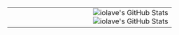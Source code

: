 <table width="100%" border="0">
	<tr>
		<td valign="top" style="width:50%;">
			<!--placeholder-->
		</td>
		<td valign="top" align='right-align-class' style="width:50%; text-align: center;">
			<img src="https://github-readme-stats.vercel.app/api?username=iolave&show_icons=true&theme=dark" alt="iolave's GitHub Stats"></img><br>
			<img src="https://github-readme-stats.vercel.app/api/top-langs/?username=iolave&layout=compact&theme=dark" alt="iolave's GitHub Stats"></img>
		</td>
 	</tr>
</table>
